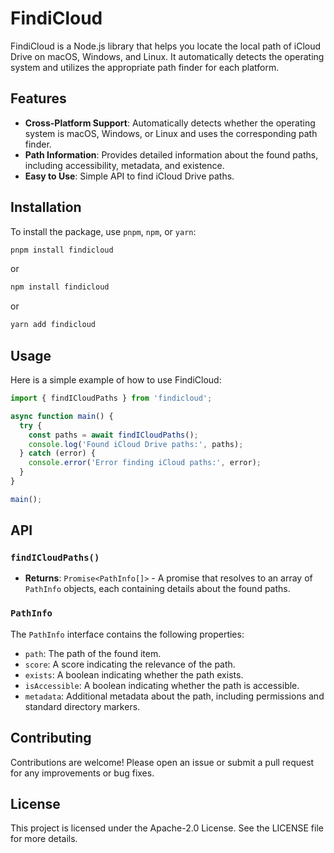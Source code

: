 # FindiCloud

FindiCloud is a Node.js library that helps you locate the local path of iCloud Drive on macOS, Windows, and Linux. It automatically detects the operating system and utilizes the appropriate path finder for each platform.

## Features

- **Cross-Platform Support**: Automatically detects whether the operating system is macOS, Windows, or Linux and uses the corresponding path finder.
- **Path Information**: Provides detailed information about the found paths, including accessibility, metadata, and existence.
- **Easy to Use**: Simple API to find iCloud Drive paths.

## Installation

To install the package, use `pnpm`, `npm`, or `yarn`:

```bash
pnpm install findicloud
```

or

```bash
npm install findicloud
```

or

```bash
yarn add findicloud
```

## Usage

Here is a simple example of how to use FindiCloud:

```javascript
import { findICloudPaths } from 'findicloud';

async function main() {
  try {
    const paths = await findICloudPaths();
    console.log('Found iCloud Drive paths:', paths);
  } catch (error) {
    console.error('Error finding iCloud paths:', error);
  }
}

main();
```

## API

### `findICloudPaths()`

- **Returns**: `Promise<PathInfo[]>` - A promise that resolves to an array of `PathInfo` objects, each containing details about the found paths.

### `PathInfo`

The `PathInfo` interface contains the following properties:

- `path`: The path of the found item.
- `score`: A score indicating the relevance of the path.
- `exists`: A boolean indicating whether the path exists.
- `isAccessible`: A boolean indicating whether the path is accessible.
- `metadata`: Additional metadata about the path, including permissions and standard directory markers.

## Contributing

Contributions are welcome! Please open an issue or submit a pull request for any improvements or bug fixes.

## License

This project is licensed under the Apache-2.0 License. See the LICENSE file for more details.
